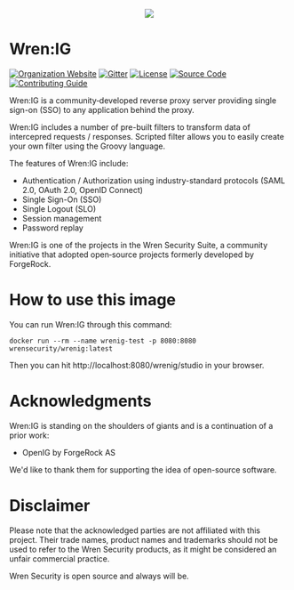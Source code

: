 <p align="center">
  <img src="https://github.com/WrenSecurity/wrenig/assets/13997406/29b9b12e-26df-4057-bcce-ff6fd11c4397">
</p>

# Wren:IG

[![Organization Website](https://img.shields.io/badge/organization-Wren_Security-c12233)](https://wrensecurity.org)
[![Gitter](https://badges.gitter.im/Join%20Chat.svg)](https://gitter.im/WrenSecurity)
[![License](https://img.shields.io/badge/license-CDDL-blue.svg)](https://github.com/WrenSecurity/wrenig/blob/main/LICENSE)
[![Source Code](https://img.shields.io/badge/source_code-GitHub-6e40c9)](https://github.com/WrenSecurity/wrenig)
[![Contributing Guide](https://img.shields.io/badge/contributions-guide-green.svg)](https://github.com/WrenSecurity/wrensec-docs/wiki/Contributor-Guidelines)

Wren:IG is a community‐developed reverse proxy server providing single sign-on (SSO) to any application behind the proxy.

Wren:IG includes a number of pre-built filters to transform data of intercepred requests / responses.
Scripted filter allows you to easily create your own filter using the Groovy language.

The features of Wren:IG include:

  * Authentication / Authorization using industry-standard protocols (SAML 2.0, OAuth 2.0, OpenID Connect)
  * Single Sign-On (SSO)
  * Single Logout (SLO)
  * Session management
  * Password replay

Wren:IG is one of the projects in the Wren Security Suite, a community initiative that adopted open‐source projects
formerly developed by ForgeRock.

# How to use this image

You can run Wren:IG through this command:

    docker run --rm --name wrenig-test -p 8080:8080 wrensecurity/wrenig:latest

Then you can hit http://localhost:8080/wrenig/studio in your browser.

# Acknowledgments

Wren:IG is standing on the shoulders of giants and is a continuation of a prior work:

* OpenIG by ForgeRock AS

We'd like to thank them for supporting the idea of open-source software.

# Disclaimer

Please note that the acknowledged parties are not affiliated with this project.
Their trade names, product names and trademarks should not be used to refer to
the Wren Security products, as it might be considered an unfair commercial
practice.

Wren Security is open source and always will be.
